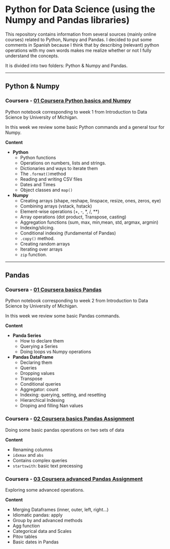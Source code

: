 # Python for Data Science (using the Numpy and Pandas libraries)

This repository contains information from several sources (mainly online courses) related to Python, Numpy and Pandas.
I decided to put some comments in Spanish because I think that by describing (relevant) python operations with my own words makes me realize whether or not I fully understand the concepts. 

It is divided into two folders: Python & Numpy and Pandas. 

--- 

## Python & Numpy

### Coursera - [01 Coursera Python basics and Numpy](https://github.com/jobquiroz/Python-Pandas-DS/blob/master/Python%20%26%20Numpy/01%20Relevant%20Snipets.md)

Python notebook corresponding to week 1 from Introduction to Data Science by University of Michigan.

In this week we review some basic Python commands and a general tour for Numpy.

**Content**
 - **Python**
   - Python functions
   - Operations on numbers, lists and strings.
   - Dictionaries and ways to iterate them
   - The `.format()`method
   - Reading and writing CSV files
   - Dates and Times
   - Object classes and `map()`
 - **Numpy**
   - Creating arrays (shape, reshape, linspace, resize, ones, zeros, eye)
   - Combining arrays (vstack, hstack)
   - Element-wise operations (+, -, *, /, **)
   - Array operations (dot product, Transpose, casting)
   - Aggregation functions (sum, max, min,mean, std, argmax, argmin)
   - Indexing/slicing. 
   - Conditional indexing (fundamental of Pandas)
   - `.copy()` method.
   - Creating random arrays
   - Iterating over arrays
   - `zip` function.
  
--- 

## Pandas

### Coursera - [01 Coursera basics Pandas](https://github.com/jobquiroz/Python-Pandas-DS/blob/master/Pandas/01%20Relevant%20Snipets.md)

Python notebook corresponding to week 2 from Introduction to Data Science by University of Michigan.

In this week we review some basic Pandas commands.

**Content**
 - **Panda Series**
   - How to declare them
   - Querying a Series
   - Doing loops vs Numpy operations
 - **Pandas DataFrame**
   - Declaring them
   - Queries
   - Dropping values
   - Transpose
   - Conditional queries
   - Aggregator: count
   - Indexing: querying, setting, and resetting
   - Hierarchical Indexing
   - Droping and filling Nan values
   
   
### Coursera - [02 Coursera basics Pandas Assignment](https://github.com/jobquiroz/Python-Pandas-DS/blob/master/Pandas/02%20Relevant%20Snipets.md)

Doing some basic pandas operations on two sets of data

**Content**
  - Renaming columns
  - `idxmax` and `abs`
  - Contains complex queries
  - `startswith`: basic text precessing
 
 ### Coursera - [03 Coursera advanced Pandas Assignment](https://github.com/jobquiroz/Python-Pandas-DS/blob/master/Pandas/03%20Relevant%20Snipets.md)
 
 Exploring some advanced operations.
 
 **Content** 
 - Merging Dataframes (inner, outer, left, right...)
 - Idiomatic pandas: apply
 - Group by and advanced methods
 - Agg function
 - Categorical data and Scales
 - Pitov tables
 - Basic dates in Pandas
 

                            
